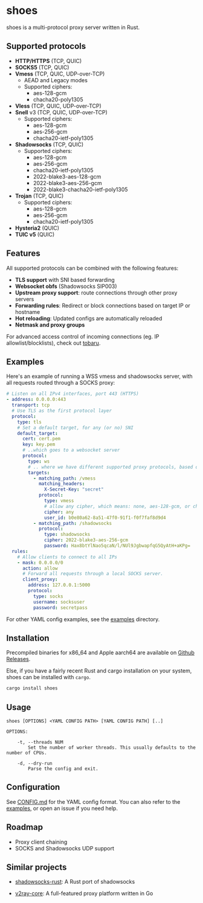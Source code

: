 # shoes

shoes is a multi-protocol proxy server written in Rust.

## Supported protocols

- **HTTP/HTTPS** (TCP, QUIC)
- **SOCKS5** (TCP, QUIC)
- **Vmess** (TCP, QUIC, UDP-over-TCP)
  - AEAD and Legacy modes
  - Supported ciphers:
    - aes-128-gcm
    - chacha20-poly1305
- **Vless** (TCP, QUIC, UDP-over-TCP)
- **Snell** v3 (TCP, QUIC, UDP-over-TCP)
  - Supported ciphers:
    - aes-128-gcm
    - aes-256-gcm
    - chacha20-ietf-poly1305
- **Shadowsocks** (TCP, QUIC)
  - Supported ciphers:
    - aes-128-gcm
    - aes-256-gcm
    - chacha20-ietf-poly1305
    - 2022-blake3-aes-128-gcm
    - 2022-blake3-aes-256-gcm
    - 2022-blake3-chacha20-ietf-poly1305
- **Trojan** (TCP, QUIC)
  - Supported ciphers:
    - aes-128-gcm
    - aes-256-gcm
    - chacha20-ietf-poly1305
- **Hysteria2** (QUIC)
- **TUIC v5** (QUIC)

## Features

All supported protocols can be combined with the following features:

- **TLS support** with SNI based forwarding
- **Websocket obfs** (Shadowsocks SIP003)
- **Upstream proxy support**: route connections through other proxy servers
- **Forwarding rules**: Redirect or block connections based on target IP or hostname
- **Hot reloading**: Updated configs are automatically reloaded
- **Netmask and proxy groups**

For advanced access control of incoming connections (eg. IP allowlist/blocklists), check out [tobaru](https://github.com/cfal/tobaru).

## Examples

Here's an example of running a WSS vmess and shadowsocks server, with all requests routed through a SOCKS proxy:

```yaml
# Listen on all IPv4 interfaces, port 443 (HTTPS)
- address: 0.0.0.0:443
  transport: tcp
  # Use TLS as the first protocol layer
  protocol:
    type: tls
    # Set a default target, for any (or no) SNI
    default_target:
      cert: cert.pem
      key: key.pem
      # ..which goes to a websocket server
      protocol:
        type: ws
        # .. where we have different supported proxy protocols, based on HTTP request path and headers.
        targets:
          - matching_path: /vmess
            matching_headers:
              X-Secret-Key: "secret"
            protocol:
              type: vmess
              # allow any cipher, which means: none, aes-128-gcm, or chacha20-poly1305.
              cipher: any
              user_id: b0e80a62-8a51-47f0-91f1-f0f7faf8d9d4
          - matching_path: /shadowsocks
            protocol:
              type: shadowsocks
              cipher: 2022-blake3-aes-256-gcm
              password: Hax8btYlNao5qcaN/l/NUl9JgbwapfqG5QyAtH+aKPg=
  rules:
    # Allow clients to connect to all IPs
    - mask: 0.0.0.0/0
      action: allow
      # Forward all requests through a local SOCKS server.
      client_proxy:
        address: 127.0.0.1:5000
        protocol:
          type: socks
          username: socksuser
          password: secretpass
```

For other YAML config examples, see the [examples](./examples) directory.

## Installation

Precompiled binaries for x86_64 and Apple aarch64 are available on [Github Releases](https://github.com/cfal/shoes/releases).

Else, if you have a fairly recent Rust and cargo installation on your system, shoes can be installed with `cargo`.

```bash
cargo install shoes
```

## Usage

```
shoes [OPTIONS] <YAML CONFIG PATH> [YAML CONFIG PATH] [..]

OPTIONS:

    -t, --threads NUM
        Set the number of worker threads. This usually defaults to the number of CPUs.

    -d, --dry-run
        Parse the config and exit.
```

## Configuration

See [CONFIG.md](./CONFIG.md) for the YAML config format. You can also refer to the [examples](./examples), or open an issue if you need help.

## Roadmap

- Proxy client chaining
- SOCKS and Shadowsocks UDP support

## Similar projects

- [shadowsocks-rust](https://github.com/shadowsocks/shadowsocks-rust): A Rust port of shadowsocks

- [v2ray-core](https://github.com/v2ray/v2ray-core): A full-featured proxy platform written in Go
